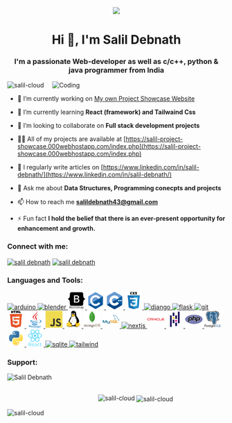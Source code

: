 <div align="center">
  <img src="https://media.licdn.com/dms/image/D4D2DAQEx5JeG6_lq9A/profile-treasury-image-shrink_800_800/0/1699033397761?e=1700089200&v=beta&t=eRBPIpMi4CRpN8JCyfkSCylX4bXJpkcD4texbYaRHKc" />
</div>

<h1 align="center">Hi 👋, I'm Salil Debnath</h1>
<h3 align="center">I'm a passionate Web-developer as well as c/c++, python & java programmer from India</h3>
<img align="right" alt="Coding" width="400" src="https://www.snexplores.org/wp-content/uploads/2023/02/1030_ChatGPT_feat.gif">


<p align="left"> <img src="https://komarev.com/ghpvc/?username=salil-cloud&label=Profile%20views&color=0e75b6&style=flat" alt="salil-cloud" /> </p>

- 🔭 I’m currently working on [My own Project Showcase Website](https://salil-project-showcase.000webhostapp.com/index.php)

- 🌱 I’m currently learning **React (framework) and Tailwaind Css**

- 👯 I’m looking to collaborate on **Full stack development projects**

- 👨‍💻 All of my projects are available at [https://salil-project-showcase.000webhostapp.com/index.php](https://salil-project-showcase.000webhostapp.com/index.php)

- 📝 I regularly write articles on [https://www.linkedin.com/in/salil-debnath/](https://www.linkedin.com/in/salil-debnath/)

- 💬 Ask me about **Data Structures, Programming conecpts and projects**

- 📫 How to reach me **salildebnath43@gmail.com**

- ⚡ Fun fact **I hold the belief that there is an ever-present opportunity for enhancement and growth.**

<h3 align="left">Connect with me:</h3>
<p align="left">
<a href="https://linkedin.com/in/salil debnath" target="blank"><img align="center" src="https://raw.githubusercontent.com/rahuldkjain/github-profile-readme-generator/master/src/images/icons/Social/linked-in-alt.svg" alt="salil debnath" height="30" width="40" /></a>
<a href="https://stackoverflow.com/users/salil debnath" target="blank"><img align="center" src="https://raw.githubusercontent.com/rahuldkjain/github-profile-readme-generator/master/src/images/icons/Social/stack-overflow.svg" alt="salil debnath" height="30" width="40" /></a>
</p>

<h3 align="left">Languages and Tools:</h3>
<p align="left"> <a href="https://www.arduino.cc/" target="_blank" rel="noreferrer"> <img src="https://cdn.worldvectorlogo.com/logos/arduino-1.svg" alt="arduino" width="40" height="40"/> </a> <a href="https://www.blender.org/" target="_blank" rel="noreferrer"> <img src="https://download.blender.org/branding/community/blender_community_badge_white.svg" alt="blender" width="40" height="40"/> </a> <a href="https://getbootstrap.com" target="_blank" rel="noreferrer"> <img src="https://raw.githubusercontent.com/devicons/devicon/master/icons/bootstrap/bootstrap-plain-wordmark.svg" alt="bootstrap" width="40" height="40"/> </a> <a href="https://www.cprogramming.com/" target="_blank" rel="noreferrer"> <img src="https://raw.githubusercontent.com/devicons/devicon/master/icons/c/c-original.svg" alt="c" width="40" height="40"/> </a> <a href="https://www.w3schools.com/cpp/" target="_blank" rel="noreferrer"> <img src="https://raw.githubusercontent.com/devicons/devicon/master/icons/cplusplus/cplusplus-original.svg" alt="cplusplus" width="40" height="40"/> </a> <a href="https://www.w3schools.com/css/" target="_blank" rel="noreferrer"> <img src="https://raw.githubusercontent.com/devicons/devicon/master/icons/css3/css3-original-wordmark.svg" alt="css3" width="40" height="40"/> </a> <a href="https://www.djangoproject.com/" target="_blank" rel="noreferrer"> <img src="https://cdn.worldvectorlogo.com/logos/django.svg" alt="django" width="40" height="40"/> </a> <a href="https://flask.palletsprojects.com/" target="_blank" rel="noreferrer"> <img src="https://www.vectorlogo.zone/logos/pocoo_flask/pocoo_flask-icon.svg" alt="flask" width="40" height="40"/> </a> <a href="https://git-scm.com/" target="_blank" rel="noreferrer"> <img src="https://www.vectorlogo.zone/logos/git-scm/git-scm-icon.svg" alt="git" width="40" height="40"/> </a> <a href="https://www.w3.org/html/" target="_blank" rel="noreferrer"> <img src="https://raw.githubusercontent.com/devicons/devicon/master/icons/html5/html5-original-wordmark.svg" alt="html5" width="40" height="40"/> </a> <a href="https://www.java.com" target="_blank" rel="noreferrer"> <img src="https://raw.githubusercontent.com/devicons/devicon/master/icons/java/java-original.svg" alt="java" width="40" height="40"/> </a> <a href="https://developer.mozilla.org/en-US/docs/Web/JavaScript" target="_blank" rel="noreferrer"> <img src="https://raw.githubusercontent.com/devicons/devicon/master/icons/javascript/javascript-original.svg" alt="javascript" width="40" height="40"/> </a> <a href="https://www.linux.org/" target="_blank" rel="noreferrer"> <img src="https://raw.githubusercontent.com/devicons/devicon/master/icons/linux/linux-original.svg" alt="linux" width="40" height="40"/> </a> <a href="https://www.mongodb.com/" target="_blank" rel="noreferrer"> <img src="https://raw.githubusercontent.com/devicons/devicon/master/icons/mongodb/mongodb-original-wordmark.svg" alt="mongodb" width="40" height="40"/> </a> <a href="https://www.mysql.com/" target="_blank" rel="noreferrer"> <img src="https://raw.githubusercontent.com/devicons/devicon/master/icons/mysql/mysql-original-wordmark.svg" alt="mysql" width="40" height="40"/> </a> <a href="https://nextjs.org/" target="_blank" rel="noreferrer"> <img src="https://cdn.worldvectorlogo.com/logos/nextjs-2.svg" alt="nextjs" width="40" height="40"/> </a> <a href="https://www.oracle.com/" target="_blank" rel="noreferrer"> <img src="https://raw.githubusercontent.com/devicons/devicon/master/icons/oracle/oracle-original.svg" alt="oracle" width="40" height="40"/> </a> <a href="https://pandas.pydata.org/" target="_blank" rel="noreferrer"> <img src="https://raw.githubusercontent.com/devicons/devicon/2ae2a900d2f041da66e950e4d48052658d850630/icons/pandas/pandas-original.svg" alt="pandas" width="40" height="40"/> </a> <a href="https://www.php.net" target="_blank" rel="noreferrer"> <img src="https://raw.githubusercontent.com/devicons/devicon/master/icons/php/php-original.svg" alt="php" width="40" height="40"/> </a> <a href="https://www.postgresql.org" target="_blank" rel="noreferrer"> <img src="https://raw.githubusercontent.com/devicons/devicon/master/icons/postgresql/postgresql-original-wordmark.svg" alt="postgresql" width="40" height="40"/> </a> <a href="https://www.python.org" target="_blank" rel="noreferrer"> <img src="https://raw.githubusercontent.com/devicons/devicon/master/icons/python/python-original.svg" alt="python" width="40" height="40"/> </a> <a href="https://reactjs.org/" target="_blank" rel="noreferrer"> <img src="https://raw.githubusercontent.com/devicons/devicon/master/icons/react/react-original-wordmark.svg" alt="react" width="40" height="40"/> </a> <a href="https://www.sqlite.org/" target="_blank" rel="noreferrer"> <img src="https://www.vectorlogo.zone/logos/sqlite/sqlite-icon.svg" alt="sqlite" width="40" height="40"/> </a> <a href="https://tailwindcss.com/" target="_blank" rel="noreferrer"> <img src="https://www.vectorlogo.zone/logos/tailwindcss/tailwindcss-icon.svg" alt="tailwind" width="40" height="40"/> </a> </p>

<h3 align="left">Support:</h3>
<p><a href="https://www.buymeacoffee.com/Salil Debnath"> <img align="left" src="https://cdn.buymeacoffee.com/buttons/v2/default-yellow.png" height="50" width="210" alt="Salil Debnath" /></a></p><br><br>

<p><img align="left" src="https://github-readme-stats.vercel.app/api/top-langs?username=salil-cloud&show_icons=true&locale=en&layout=compact" alt="salil-cloud" /></p>

<p>&nbsp;<img align="center" src="https://github-readme-stats.vercel.app/api?username=salil-cloud&show_icons=true&locale=en" alt="salil-cloud" /></p>

<p><img align="center" src="https://github-readme-streak-stats.herokuapp.com/?user=salil-cloud&" alt="salil-cloud" /></p>
